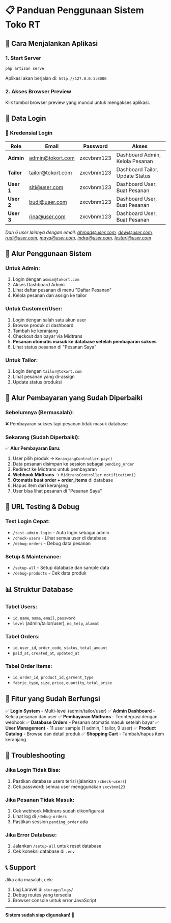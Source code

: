 # 📋 Panduan Penggunaan Sistem Toko RT

## 🚀 Cara Menjalankan Aplikasi

### 1. Start Server
```bash
php artisan serve
```
Aplikasi akan berjalan di: `http://127.0.0.1:8000`

### 2. Akses Browser Preview
Klik tombol browser preview yang muncul untuk mengakses aplikasi.

## 👥 Data Login

### 🔑 Kredensial Login

| Role | Email | Password | Akses |
|------|-------|----------|-------|
| **Admin** | admin@tokort.com | zxcvbnm123 | Dashboard Admin, Kelola Pesanan |
| **Tailor** | tailor@tokort.com | zxcvbnm123 | Dashboard Tailor, Update Status |
| **User 1** | siti@user.com | zxcvbnm123 | Dashboard User, Buat Pesanan |
| **User 2** | budi@user.com | zxcvbnm123 | Dashboard User, Buat Pesanan |
| **User 3** | rina@user.com | zxcvbnm123 | Dashboard User, Buat Pesanan |

*Dan 6 user lainnya dengan email: ahmad@user.com, dewi@user.com, rudi@user.com, maya@user.com, indra@user.com, lestari@user.com*

## 🎯 Alur Penggunaan Sistem

### **Untuk Admin:**
1. Login dengan `admin@tokort.com`
2. Akses Dashboard Admin
3. Lihat daftar pesanan di menu "Daftar Pesanan"
4. Kelola pesanan dan assign ke tailor

### **Untuk Customer/User:**
1. Login dengan salah satu akun user
2. Browse produk di dashboard
3. Tambah ke keranjang
4. Checkout dan bayar via Midtrans
5. **Pesanan otomatis masuk ke database setelah pembayaran sukses**
6. Lihat status pesanan di "Pesanan Saya"

### **Untuk Tailor:**
1. Login dengan `tailor@tokort.com`
2. Lihat pesanan yang di-assign
3. Update status produksi

## 🛒 Alur Pembayaran yang Sudah Diperbaiki

### **Sebelumnya (Bermasalah):**
❌ Pembayaran sukses tapi pesanan tidak masuk database

### **Sekarang (Sudah Diperbaiki):**
✅ **Alur Pembayaran Baru:**
1. User pilih produk → `KeranjangController.pay()`
2. Data pesanan disimpan ke session sebagai `pending_order`
3. Redirect ke Midtrans untuk pembayaran
4. **Webhook Midtrans** → `MidtransController.notification()`
5. **Otomatis buat order + order_items** di database
6. Hapus item dari keranjang
7. User bisa lihat pesanan di "Pesanan Saya"

## 🔧 URL Testing & Debug

### **Test Login Cepat:**
- `/test-admin-login` - Auto login sebagai admin
- `/check-users` - Lihat semua user di database
- `/debug-orders` - Debug data pesanan

### **Setup & Maintenance:**
- `/setup-all` - Setup database dan sample data
- `/debug-products` - Cek data produk

## 📊 Struktur Database

### **Tabel Users:**
- `id`, `name`, `nama`, `email`, `password`
- `level` (admin/tailor/user), `no_telp`, `alamat`

### **Tabel Orders:**
- `id`, `user_id`, `order_code`, `status`, `total_amount`
- `paid_at`, `created_at`, `updated_at`

### **Tabel Order Items:**
- `id`, `order_id`, `product_id`, `garment_type`
- `fabric_type`, `size`, `price`, `quantity`, `total_price`

## 🎉 Fitur yang Sudah Berfungsi

✅ **Login System** - Multi-level (admin/tailor/user)
✅ **Admin Dashboard** - Kelola pesanan dan user
✅ **Pembayaran Midtrans** - Terintegrasi dengan webhook
✅ **Database Orders** - Pesanan otomatis masuk setelah bayar
✅ **User Management** - 11 user sample (1 admin, 1 tailor, 9 user)
✅ **Product Catalog** - Browse dan detail produk
✅ **Shopping Cart** - Tambah/hapus item keranjang

## 🚨 Troubleshooting

### **Jika Login Tidak Bisa:**
1. Pastikan database users terisi (jalankan `/check-users`)
2. Cek password: semua user menggunakan `zxcvbnm123`

### **Jika Pesanan Tidak Masuk:**
1. Cek webhook Midtrans sudah dikonfigurasi
2. Lihat log di `/debug-orders`
3. Pastikan session `pending_order` ada

### **Jika Error Database:**
1. Jalankan `/setup-all` untuk reset database
2. Cek koneksi database di `.env`

## 📞 Support

Jika ada masalah, cek:
1. Log Laravel di `storage/logs/`
2. Debug routes yang tersedia
3. Browser console untuk error JavaScript

---
**Sistem sudah siap digunakan! 🎊**
